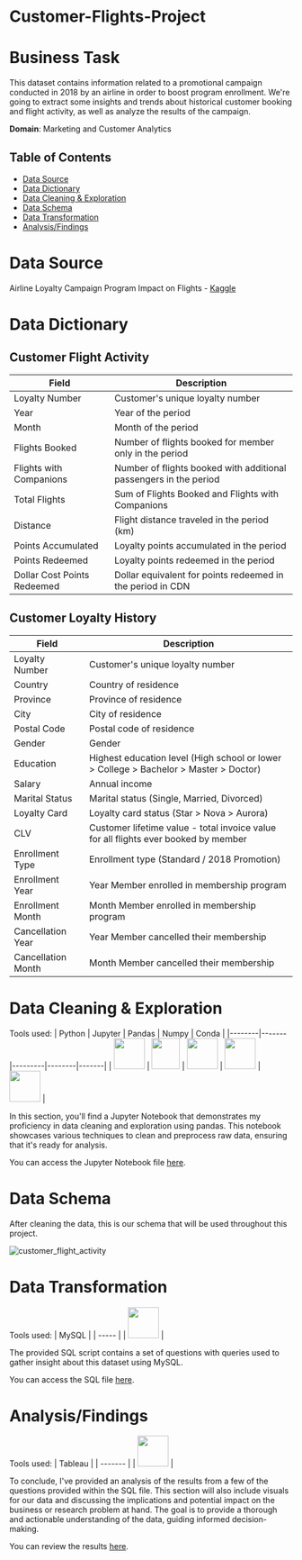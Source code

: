 # Customer-Flights-Project

# Business Task
This dataset contains information related to a promotional campaign conducted in 2018 by an airline in order to boost program enrollment. 
We're going to extract some insights and trends about historical customer booking and flight activity, as well as analyze the results of the campaign.

**Domain**: Marketing and Customer Analytics

## Table of Contents
- [Data Source](#data-source)
- [Data Dictionary](#data-dictionary)
- [Data Cleaning & Exploration](#data-cleaning--Exploration)
- [Data Schema](#data-schema)
- [Data Transformation](#data-transformation)
- [Analysis/Findings](#analysisfindings)

# Data Source
Airline Loyalty Campaign Program Impact on Flights - [Kaggle](https://www.kaggle.com/datasets/agungpambudi/airline-loyalty-campaign-program-impact-on-flights?select=Customer+Flight+Activity.csv)

# Data Dictionary

## Customer Flight Activity

| Field                        | Description                                                         |
|------------------------------|---------------------------------------------------------------------|
| Loyalty Number               | Customer's unique loyalty number                                    |
| Year                         | Year of the period                                                  |
| Month                        | Month of the period                                                 |
| Flights Booked               | Number of flights booked for member only in the period              |
| Flights with Companions      | Number of flights booked with additional passengers in the period   |
| Total Flights                | Sum of Flights Booked and Flights with Companions                   |
| Distance                     | Flight distance traveled in the period (km)                         |
| Points Accumulated           | Loyalty points accumulated in the period                            |
| Points Redeemed              | Loyalty points redeemed in the period                               |
| Dollar Cost Points Redeemed  | Dollar equivalent for points redeemed in the period in CDN          |

## Customer Loyalty History

| Field                        | Description                                                         |
|------------------------------|---------------------------------------------------------------------|
| Loyalty Number               | Customer's unique loyalty number                                    |
| Country                      | Country of residence                                                |
| Province                     | Province of residence                                               |
| City                         | City of residence                                                   |
| Postal Code                  | Postal code of residence                                            |
| Gender                       | Gender                                                              |
| Education                    | Highest education level (High school or lower > College > Bachelor > Master > Doctor) |
| Salary                       | Annual income                                                       |
| Marital Status               | Marital status (Single, Married, Divorced)                          |
| Loyalty Card                 | Loyalty card status (Star > Nova > Aurora)                          |
| CLV                          | Customer lifetime value - total invoice value for all flights ever booked by member |
| Enrollment Type              | Enrollment type (Standard / 2018 Promotion)                         |
| Enrollment Year              | Year Member enrolled in membership program                          |
| Enrollment Month             | Month Member enrolled in membership program                         |
| Cancellation Year            | Year Member cancelled their membership                              |
| Cancellation Month           | Month Member cancelled their membership                             |

# Data Cleaning & Exploration

Tools used:
| Python | Jupyter | Pandas | Numpy | Conda |
|--------|-------|---------|--------|-------|
| <img src="https://github.com/rml-lee/MYSQL-Tableau-Video-Games-Project/assets/160198611/cc008c2a-1e65-46fe-99aa-fcef90c84b2b" width="55" height="55"/> | <img src="https://github.com/rml-lee/MYSQL-Tableau-Video-Games-Project/assets/160198611/029ca083-0c94-40b2-96bc-5a4ccd5199bb" width="50" height="55"/> | <img src="https://github.com/rml-lee/MYSQL-Tableau-Video-Games-Project/assets/160198611/1f1bf784-7c28-491e-9c70-d78a8cfd9ec3" width="55" height="55"/> | <img src="https://github.com/rml-lee/MYSQL-Tableau-Video-Games-Project/assets/160198611/ca024f21-791d-4cc9-836a-710df995811a" width="55" height="55"/> | <img src="https://github.com/rml-lee/MYSQL-Tableau-Video-Games-Project/assets/160198611/752b8489-df2a-457b-ab2e-294b34774a78" width="55" height="55"/> |


In this section, you'll find a Jupyter Notebook that demonstrates my proficiency in data cleaning and exploration using pandas. This notebook showcases various techniques to clean and preprocess raw data, ensuring that it's ready for analysis.

You can access the Jupyter Notebook file [here](https://github.com/rml-lee/MYSQL-Tableau-Customer-Flights-Project/blob/main/Data%20Cleaning%20%26%20Exploration%20-%20Airline%20Loyalty%20Campaign%20Program%20Impact%20on%20Flights.ipynb).

# Data Schema

After cleaning the data, this is our schema that will be used throughout this project.

![customer_flight_activity](https://github.com/rml-lee/MYSQL-Tableau-Customer-Flights-Project/assets/160198611/8c12f0af-f320-4cba-a141-7c1335e2fc6e)


# Data Transformation

Tools used:
| MySQL |
| ----- |
| <img src="https://github.com/rml-lee/MYSQL-Tableau-Video-Games-Project/assets/160198611/a1f80d2c-f675-4c97-b497-f21377fd0042" width="55" height="55"/> |

The provided SQL script contains a set of questions with queries used to gather insight about this dataset using MySQL. 

You can access the SQL file [here](https://github.com/rml-lee/MYSQL-Tableau-Customer-Flights-Project/blob/main/Customer%20Flights%20Project.sql).


# Analysis/Findings

Tools used:
| Tableau |
| ------- |
| <img src="https://github.com/rml-lee/MYSQL-Tableau-Video-Games-Project/assets/160198611/fb9f12dc-8640-4197-b3f6-ab0ce2241bc1" width="55" height="55"/> |

To conclude, I've provided an analysis of the results from a few of the questions provided within the SQL file. This section will also include visuals for our data and discussing the implications and potential impact on the business or research problem at hand. The goal is to provide a thorough and actionable understanding of the data, guiding informed decision-making.

You can review the results [here](https://github.com/rml-lee/MYSQL-Tableau-Customer-Flights-Project/blob/main/Analysis-Findings.md).
